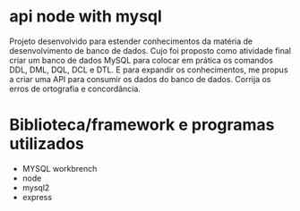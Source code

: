 # api node with mysql

Projeto desenvolvido para estender conhecimentos da matéria de desenvolvimento de banco de dados. Cujo foi proposto como atividade final criar um banco de dados MySQL para colocar em prática os comandos DDL, DML, DQL, DCL e DTL. E para expandir os conhecimentos, me propus a criar uma API para consumir os dados do banco de dados. Corrija os erros de ortografia e concordância.

# Biblioteca/framework e programas utilizados

- MYSQL workbrench
- node
- mysql2
- express
